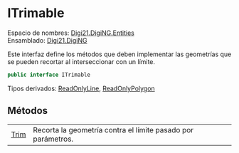 # ITrimable

Espacio de nombres: [Digi21.DigiNG.Entities](../)  
Ensamblado: [Digi21.DigiNG](../../)

Este interfaz define los métodos que deben implementar las geometrías que se pueden recortar al interseccionar con un límite.

```csharp
public interface ITrimable
```

Tipos derivados: [ReadOnlyLine](../readonlyline/), [ReadOnlyPolygon](../readonlypolygon/)

## Métodos

|  |  |
| :--- | :--- |
| [Trim](metodos/trim.md) | Recorta la geometría contra el límite pasado por parámetros. |



